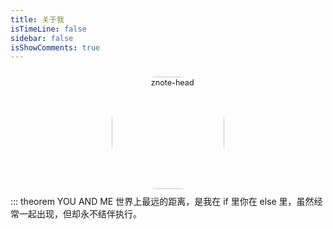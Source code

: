 ```yaml
---
title: 关于我
isTimeLine: false
sidebar: false
isShowComments: true
---
```


<p align="center"><img style="border-radius:41%;pointer-events:none;transform: scale(0.9);" :src="$withBase('/vuepress/head-fish.jpg')" alt="znote-head" height=200 width=200></p>
<p align="center" style="margin-top: -15px;">
  <a href="https://github.com/Catnesam/blog" class="zi zi_textbook"></a> 
  <a href="mailto:815305712@qq.com" class="zi zi_envelope"></a> 
  <a href="https://github.com/Catnesam" class="zi zi_tmGithub"></a>
</p>

<Clock02/>
::: theorem YOU AND ME
世界上最远的距离，是我在 if 里你在 else 里，虽然经常一起出现，但却永不结伴执行。




<link rel="stylesheet" href="https://ico.z01.com/zico.min.css">
